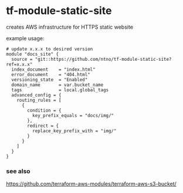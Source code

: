 # tf-module-static-site
creates AWS infrastructure for HTTPS static website

example usage:   

```
# update x.x.x to desired version
module "docs_site" {
  source = "git::https://github.com/ntno/tf-module-static-site?ref=x.x.x"
  index_document    = "index.html"
  error_document    = "404.html"
  versioning_state  = "Enabled"
  domain_name       = var.bucket_name
  tags              = local.global_tags
  advanced_config = {
    routing_rules = [
      {
        condition = {
          key_prefix_equals = "docs/img/"
        },
        redirect = {
          replace_key_prefix_with = "img/"
        }
      }
    ]
  }
}

```

### see also
https://github.com/terraform-aws-modules/terraform-aws-s3-bucket/